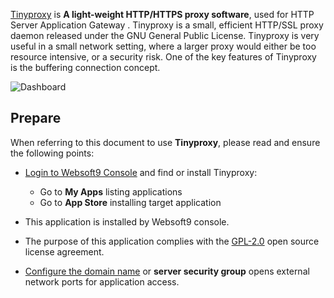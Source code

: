 [Tinyproxy](https://github.com/tinyproxy/tinyproxy) is **A light-weight HTTP/HTTPS proxy software**, used for HTTP Server Application Gateway . Tinyproxy is a small, efficient HTTP/SSL proxy daemon released under the GNU General Public License. Tinyproxy is very useful in a small network setting, where a larger proxy would either be too resource intensive, or a security risk. One of the key features of Tinyproxy is the buffering connection concept. 


![Dashboard](https://libs.websoft9.com/Websoft9/DocsPicture/zh/tinyproxy/tinyproxy-gui-websoft9.png)


## Prepare

When referring to this document to use **Tinyproxy**, please read and ensure the following points:

- [Login to Websoft9 Console](./login-console) and find or install Tinyproxy:
  - Go to **My Apps** listing applications 
  - Go to **App Store** installing target application

- This application is installed by Websoft9 console.


- The purpose of this application complies with the [GPL-2.0](https://opensource.org/licenses/GPL-2.0) open source license agreement.


- [Configure the domain name](./domain-set) or **server security group** opens external network ports for application access.